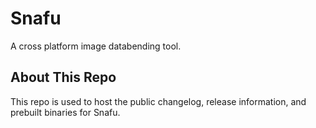 # Snafu
A cross platform image databending tool.

## About This Repo
This repo is used to host the public changelog, release information, and prebuilt binaries for Snafu.